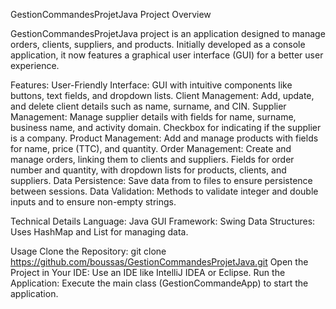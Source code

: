 GestionCommandesProjetJava
Project Overview

GestionCommandesProjetJava project is an application designed to manage orders, clients, suppliers, and products.
Initially developed as a console application, 
it now features a graphical user interface (GUI) for a better user experience.

Features:
    User-Friendly Interface:
        GUI with intuitive components like buttons, text fields, and dropdown lists.
    Client Management:
        Add, update, and delete client details such as name, surname, and CIN.
    Supplier Management:
        Manage supplier details with fields for name, surname, business name, and activity domain.
        Checkbox for indicating if the supplier is a company.
    Product Management:
        Add and manage products with fields for name, price (TTC), and quantity.
    Order Management:
        Create and manage orders, linking them to clients and suppliers.
        Fields for order number and quantity, with dropdown lists for products, clients, and suppliers.
    Data Persistence:
        Save data from to files to ensure persistence between sessions.
    Data Validation:
        Methods to validate integer and double inputs and to ensure non-empty strings.

Technical Details
    Language: Java
    GUI Framework: Swing
    Data Structures: Uses HashMap and List for managing data.

Usage
    Clone the Repository:
      git clone https://github.com/boussas/GestionCommandesProjetJava.git
    Open the Project in Your IDE:
      Use an IDE like IntelliJ IDEA or Eclipse.
    Run the Application:
      Execute the main class (GestionCommandeApp) to start the application.

    
